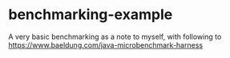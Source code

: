 # benchmarking-example

A very basic benchmarking as a note to myself, with following to https://www.baeldung.com/java-microbenchmark-harness

